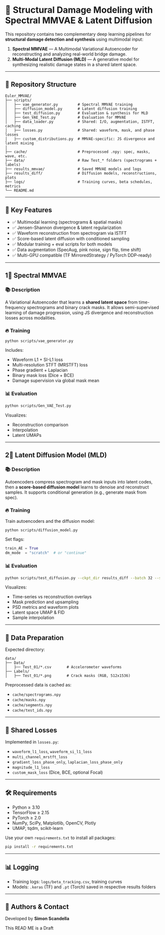 # 🧠 Structural Damage Modeling with Spectral MMVAE & Latent Diffusion

This repository contains two complementary deep learning pipelines for **structural damage detection and synthesis** using multimodal input:

1. **Spectral MMVAE** — A Multimodal Variational Autoencoder for reconstructing and analyzing real-world bridge damage.
2. **Multi-Modal Latent Diffusion (MLD)** — A generative model for synthesizing realistic damage states in a shared latent space.

---

## 📆 Repository Structure

```
Euler_MMVAE/
├── scripts/
│   ├── vae_generator.py         # Spectral MMVAE training
│   ├── diffusion_model.py       # Latent diffusion training
│   ├── test_diffusion.py        # Evaluation & synthesis for MLD
│   ├── Gen_VAE_Test.py          # Evaluation for MMVAE
│   ├── data_loader.py           # Shared: I/O, augmentation, ISTFT, caching
│   ├── losses.py                # Shared: waveform, mask, and phase losses
│   ├── custom_distributions.py  # MMVAE-specific: JS divergence and latent mixing
│
├── cache/                       # Preprocessed .npy: spec, masks, wave, etc.
├── data/                        # Raw Test_* folders (spectrograms + labels)
├── results_mmvae/               # Saved MMVAE models and logs
├── results_diff/                # Diffusion models, reconstructions, plots
├── logs/                        # Training curves, beta schedules, metrics
└── README.md
```

---

## 🔧 Key Features

* ✅ Multimodal learning (spectrograms & spatial masks)
* ✅ Jensen-Shannon divergence & latent regularization
* ✅ Waveform reconstruction from spectrogram via ISTFT
* ✅ Score-based latent diffusion with conditioned sampling
* ✅ Modular training + eval scripts for both models
* ✅ Data augmentation (SpecAug, pink noise, sign flip, time shift)
* ✅ Multi-GPU compatible (TF MirroredStrategy / PyTorch DDP-ready)

---

## 1⃣ Spectral MMVAE

### 📚 Description

A Variational Autoencoder that learns a **shared latent space** from time-frequency spectrograms and binary crack masks. It allows semi-supervised learning of damage progression, using JS divergence and reconstruction losses across modalities.

### 🔥 Training

```bash
python scripts/vae_generator.py
```

Includes:

* Waveform L1 + SI-L1 loss
* Multi-resolution STFT (MRSTFT) loss
* Phase gradient + Laplacian
* Binary mask loss (Dice + BCE)
* Damage supervision via global mask mean

### 📊 Evaluation

```bash
python scripts/Gen_VAE_Test.py
```

Visualizes:

* Reconstruction comparison
* Interpolation
* Latent UMAPs

---

## 2⃣ Latent Diffusion Model (MLD)

### 📚 Description

Autoencoders compress spectrogram and mask inputs into latent codes, then a **score-based diffusion model** learns to denoise and reconstruct samples. It supports conditional generation (e.g., generate mask from spec).

### 🔥 Training

Train autoencoders and the diffusion model:

```bash
python scripts/diffusion_model.py
```

Set flags:

```python
train_AE = True
dm_mode  = "scratch"  # or "continue"
```

### 📊 Evaluation

```bash
python scripts/test_diffusion.py --ckpt_dir results_diff --batch 32 --samples 8
```

Visualizes:

* Time-series vs reconstruction overlays
* Mask prediction and upsampling
* PSD metrics and waveform plots
* Latent space UMAP & FID
* Sample interpolation

---

## 📁 Data Preparation

Expected directory:

```
data/
├── Data/
│   ├── Test_01/*.csv       # Accelerometer waveforms
├── Labels/
│   ├── Test_01/*.png       # Crack masks (RGB, 512x1536)
```

Preprocessed data is cached as:

* `cache/spectrograms.npy`
* `cache/masks.npy`
* `cache/segments.npy`
* `cache/test_ids.npy`

---

## 🧪 Shared Losses

Implemented in `losses.py`:

* `waveform_l1_loss`, `waveform_si_l1_loss`
* `multi_channel_mrstft_loss`
* `gradient_loss_phase_only`, `laplacian_loss_phase_only`
* `magnitude_l1_loss`
* `custom_mask_loss` (Dice, BCE, optional Focal)

---

## 🛠 Requirements

* Python ≥ 3.10
* TensorFlow ≥ 2.15
* PyTorch ≥ 2.0
* NumPy, SciPy, Matplotlib, OpenCV, Plotly
* UMAP, tqdm, scikit-learn

Use your own `requirements.txt` to install all packages:

```bash
pip install -r requirements.txt
```

---

## 📊 Logging

* Training logs: `logs/beta_tracking.csv`, training curves
* Models: `.keras` (TF) and `.pt` (Torch) saved in respective results folders

---

## 🧠 Authors & Contact

Developed by **Simon Scandella**


This READ ME is a Draft
